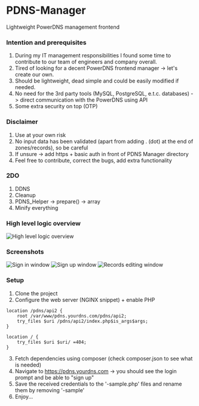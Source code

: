 # PDNS-Manager
Lightweight PowerDNS management frontend


### Intention and prerequisites
1. During my IT management responsibilities I found some time to contribute to our team of engineers and company overall.
2. Tired of looking for a decent PowerDNS frontend manager -> let's create our own.
3. Should be lightweight, dead simple and could be easily modified if needed.
4. No need for the 3rd party tools (MySQL, PostgreSQL, e.t.c. databases) -> direct communication with the PowerDNS using API
5. Some extra security on top (OTP)


### Disclaimer
1. Use at your own risk
2. No input data has been validated (apart from adding . (dot) at the end of zones/records), so be careful
3. If unsure -> add https + basic auth in front of PDNS Manager directory
4. Feel free to contribute, correct the bugs, add extra functionality


### 2DO
1. DDNS
2. Cleanup
3. PDNS_Helper -> prepare() -> array 
4. Minify everything


### High level logic overview
![High level logic overview](https://raw.githubusercontent.com/vbeskrovny/PDNS-Manager/main/PDNS_Manager_HL_Overview.png)


### Screenshots
![Sign in window](https://github.com/vbeskrovny/PDNS-Manager/blob/main/PDNS_Manager_login_window.png?raw=true)
![Sign up window](https://github.com/vbeskrovny/PDNS-Manager/blob/main/PDNS_Manager_signup_window.png?raw=true)
![Records editing window](https://github.com/vbeskrovny/PDNS-Manager/blob/main/PDNS_Manager_records_window.png?raw=true)


### Setup
1. Clone the project
2. Configure the web server (NGINX snippet) + enable PHP
```
location /pdns/api2 {
    root /var/www/pdns.yourdns.com/pdns/api2;                                                                                                                         
    try_files $uri /pdns/api2/index.php$is_args$args;
}

location / {               
    try_files $uri $uri/ =404;
}
```
3. Fetch dependencies using composer (check composer.json to see what is needed)
4. Navigate to https://pdns.yourdns.com -> you should see the login prompt and be able to "sign up"
5. Save the received credentials to the '-sample.php' files and rename them by removing '-sample'
6. Enjoy...
